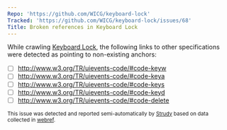 ```yaml
---
Repo: 'https://github.com/WICG/keyboard-lock'
Tracked: 'https://github.com/WICG/keyboard-lock/issues/68'
Title: Broken references in Keyboard Lock
---
```


While crawling [Keyboard Lock](https://wicg.github.io/keyboard-lock/), the following links to other specifications were detected as pointing to non-existing anchors:
* [ ] http://www.w3.org/TR/uievents-code/#code-keyw
* [ ] http://www.w3.org/TR/uievents-code/#code-keya
* [ ] http://www.w3.org/TR/uievents-code/#code-keys
* [ ] http://www.w3.org/TR/uievents-code/#code-keyd
* [ ] http://www.w3.org/TR/uievents-code/#code-delete

<sub>This issue was detected and reported semi-automatically by [Strudy](https://github.com/w3c/strudy/) based on data collected in [webref](https://github.com/w3c/webref/).</sub>
